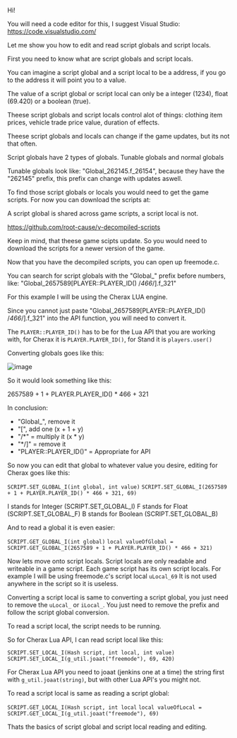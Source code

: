 Hi!

You will need a code editor for this, I suggest Visual Studio: https://code.visualstudio.com/

Let me show you how to edit and read script globals and script locals.

First you need to know what are script globals and script locals.

You can imagine a script global and a script local to be a address, if you go to the address it will point you to a value.

The value of a script global or script local can only be a integer (1234), float (69.420) or a boolean (true).

Theese script globals and script locals control alot of things: clothing item prices, vehicle trade price value, duration of effects.

Theese script globals and locals can change if the game updates, but its not that often. 

Script globals have 2 types of globals. Tunable globals and normal globals

Tunable globals look like: "Global_262145.f_26154", because they have the "262145" prefix, this prefix can change with updates aswell.

To find those script globals or locals you would need to get the game scripts. For now you can download the scripts at:

A script global is shared across game scripts, a script local is not.

https://github.com/root-cause/v-decompiled-scripts

Keep in mind, that theese game scipts update. So you would need to download the scripts for a newer version of the game.

Now that you have the decompiled scripts, you can open up freemode.c.

You can search for script globals with the "Global_" prefix before numbers, like: "Global_2657589[PLAYER::PLAYER_ID() /*466*/].f_321"

For this example I will be using the Cherax LUA engine.

Since you cannot just paste "Global_2657589[PLAYER::PLAYER_ID() /*466*/].f_321" into the API function, you will need to convert it.

The `PLAYER::PLAYER_ID()` has to be for the Lua API that you are working with, for Cherax it is `PLAYER.PLAYER_ID()`, for Stand it is `players.user()`

Converting globals goes like this:

![image](https://user-images.githubusercontent.com/132128937/235295118-cacc2930-4759-4f62-81ed-b60e3fe06868.png)
  
 So it would look something like this:
 
  2657589 + 1 + PLAYER.PLAYER_ID() * 466 + 321
  
In conclusion:

<ul>
  <li>"Global_", remove it</li>
  <li>"[", add one (x + 1 + y)</li>
  <li>"/*" = multiply it (x * y)</li>
  <li>"*/]" = remove it</li>
  <li>"PLAYER::PLAYER_ID()" = Appropriate for API</li>
</ul>

So now you can edit that global to whatever value you desire, editing for Cherax goes like this:

`SCRIPT.SET_GLOBAL_I(int global, int value)`
`SCRIPT.SET_GLOBAL_I(2657589 + 1 + PLAYER.PLAYER_ID() * 466 + 321, 69)`

I stands for Integer (SCRIPT.SET_GLOBAL_I)
F stands for Float (SCRIPT.SET_GLOBAL_F)
B stands for Boolean (SCRIPT.SET_GLOBAL_B)

And to read a global it is even easier:

`SCRIPT.GET_GLOBAL_I(int global)`
`local valueOfGlobal = SCRIPT.GET_GLOBAL_I(2657589 + 1 + PLAYER.PLAYER_ID() * 466 + 321)`

Now lets move onto script locals. Script locals are only readable and writeable in a game script.
Each game script has its own script locals. For example I will be using freemode.c's script local `uLocal_69`
It is not used anywhere in the script so it is useless.

Converting a script local is same to converting a script global, you just need to remove the `uLocal_` or `iLocal_`. 
You just need to remove the prefix and follow the script global conversion.

To read a script local, the script needs to be running.

So for Cherax Lua API, I can read script local like this:

`SCRIPT.SET_LOCAL_I(Hash script, int local, int value)`
`SCRIPT.SET_LOCAL_I(g_util.joaat("freemode"), 69, 420)`

For Cherax Lua API you need to joaat (jenkins one at a time) the string first with `g_util.joaat(string)`, but with other Lua API's you might not.

To read a script local is same as reading a script global:

`SCRIPT.GET_LOCAL_I(Hash script, int local`
`local valueOfLocal = SCRIPT.GET_LOCAL_I(g_util.joaat("freemode"), 69)`

Thats the basics of script global and script local reading and editing.
